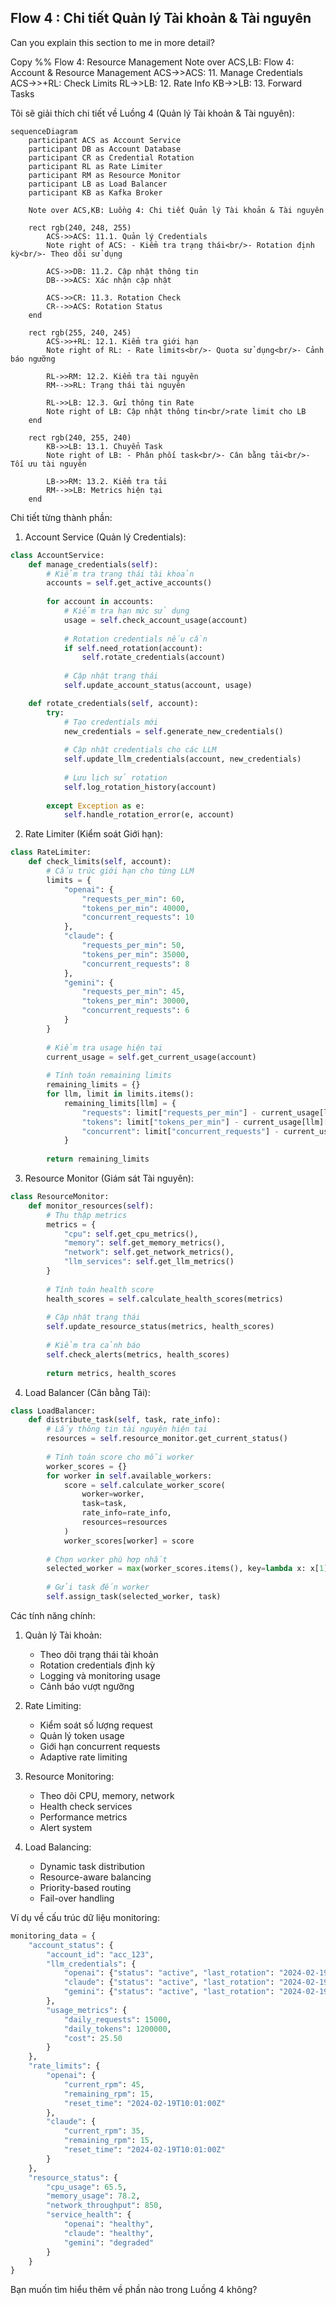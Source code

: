 ## Flow 4 : Chi tiết Quản lý Tài khoản & Tài nguyên
Can you explain this section to me in more detail?

Copy
    %% Flow 4: Resource Management
    Note over ACS,LB: Flow 4: Account & Resource Management
    ACS->>ACS: 11. Manage Credentials
    ACS->>+RL: Check Limits
    RL->>LB: 12. Rate Info
    KB->>LB: 13. Forward Tasks

Tôi sẽ giải thích chi tiết về Luồng 4 (Quản lý Tài khoản & Tài nguyên):
```mermaid
sequenceDiagram
    participant ACS as Account Service
    participant DB as Account Database
    participant CR as Credential Rotation
    participant RL as Rate Limiter
    participant RM as Resource Monitor
    participant LB as Load Balancer
    participant KB as Kafka Broker

    Note over ACS,KB: Luồng 4: Chi tiết Quản lý Tài khoản & Tài nguyên

    rect rgb(240, 248, 255)
        ACS->>ACS: 11.1. Quản lý Credentials
        Note right of ACS: - Kiểm tra trạng thái<br/>- Rotation định kỳ<br/>- Theo dõi sử dụng
        
        ACS->>DB: 11.2. Cập nhật thông tin
        DB-->>ACS: Xác nhận cập nhật
        
        ACS->>CR: 11.3. Rotation Check
        CR-->>ACS: Rotation Status
    end

    rect rgb(255, 240, 245)
        ACS->>+RL: 12.1. Kiểm tra giới hạn
        Note right of RL: - Rate limits<br/>- Quota sử dụng<br/>- Cảnh báo ngưỡng
        
        RL->>RM: 12.2. Kiểm tra tài nguyên
        RM-->>RL: Trạng thái tài nguyên
        
        RL->>LB: 12.3. Gửi thông tin Rate
        Note right of LB: Cập nhật thông tin<br/>rate limit cho LB
    end

    rect rgb(240, 255, 240)
        KB->>LB: 13.1. Chuyển Task
        Note right of LB: - Phân phối task<br/>- Cân bằng tải<br/>- Tối ưu tài nguyên
        
        LB->>RM: 13.2. Kiểm tra tải
        RM-->>LB: Metrics hiện tại
    end
```


Chi tiết từng thành phần:

1. Account Service (Quản lý Credentials):
```python
class AccountService:
    def manage_credentials(self):
        # Kiểm tra trạng thái tài khoản
        accounts = self.get_active_accounts()
        
        for account in accounts:
            # Kiểm tra hạn mức sử dụng
            usage = self.check_account_usage(account)
            
            # Rotation credentials nếu cần
            if self.need_rotation(account):
                self.rotate_credentials(account)
            
            # Cập nhật trạng thái
            self.update_account_status(account, usage)

    def rotate_credentials(self, account):
        try:
            # Tạo credentials mới
            new_credentials = self.generate_new_credentials()
            
            # Cập nhật credentials cho các LLM
            self.update_llm_credentials(account, new_credentials)
            
            # Lưu lịch sử rotation
            self.log_rotation_history(account)
            
        except Exception as e:
            self.handle_rotation_error(e, account)
```

2. Rate Limiter (Kiểm soát Giới hạn):
```python
class RateLimiter:
    def check_limits(self, account):
        # Cấu trúc giới hạn cho từng LLM
        limits = {
            "openai": {
                "requests_per_min": 60,
                "tokens_per_min": 40000,
                "concurrent_requests": 10
            },
            "claude": {
                "requests_per_min": 50,
                "tokens_per_min": 35000,
                "concurrent_requests": 8
            },
            "gemini": {
                "requests_per_min": 45,
                "tokens_per_min": 30000,
                "concurrent_requests": 6
            }
        }
        
        # Kiểm tra usage hiện tại
        current_usage = self.get_current_usage(account)
        
        # Tính toán remaining limits
        remaining_limits = {}
        for llm, limit in limits.items():
            remaining_limits[llm] = {
                "requests": limit["requests_per_min"] - current_usage[llm]["requests"],
                "tokens": limit["tokens_per_min"] - current_usage[llm]["tokens"],
                "concurrent": limit["concurrent_requests"] - current_usage[llm]["concurrent"]
            }
            
        return remaining_limits
```

3. Resource Monitor (Giám sát Tài nguyên):
```python
class ResourceMonitor:
    def monitor_resources(self):
        # Thu thập metrics
        metrics = {
            "cpu": self.get_cpu_metrics(),
            "memory": self.get_memory_metrics(),
            "network": self.get_network_metrics(),
            "llm_services": self.get_llm_metrics()
        }
        
        # Tính toán health score
        health_scores = self.calculate_health_scores(metrics)
        
        # Cập nhật trạng thái
        self.update_resource_status(metrics, health_scores)
        
        # Kiểm tra cảnh báo
        self.check_alerts(metrics, health_scores)
        
        return metrics, health_scores
```

4. Load Balancer (Cân bằng Tải):
```python
class LoadBalancer:
    def distribute_task(self, task, rate_info):
        # Lấy thông tin tài nguyên hiện tại
        resources = self.resource_monitor.get_current_status()
        
        # Tính toán score cho mỗi worker
        worker_scores = {}
        for worker in self.available_workers:
            score = self.calculate_worker_score(
                worker=worker,
                task=task,
                rate_info=rate_info,
                resources=resources
            )
            worker_scores[worker] = score
        
        # Chọn worker phù hợp nhất
        selected_worker = max(worker_scores.items(), key=lambda x: x[1])[0]
        
        # Gửi task đến worker
        self.assign_task(selected_worker, task)
```

Các tính năng chính:

1. Quản lý Tài khoản:
   - Theo dõi trạng thái tài khoản
   - Rotation credentials định kỳ
   - Logging và monitoring usage
   - Cảnh báo vượt ngưỡng

2. Rate Limiting:
   - Kiểm soát số lượng request
   - Quản lý token usage
   - Giới hạn concurrent requests
   - Adaptive rate limiting

3. Resource Monitoring:
   - Theo dõi CPU, memory, network
   - Health check services
   - Performance metrics
   - Alert system

4. Load Balancing:
   - Dynamic task distribution
   - Resource-aware balancing
   - Priority-based routing
   - Fail-over handling

Ví dụ về cấu trúc dữ liệu monitoring:
```python
monitoring_data = {
    "account_status": {
        "account_id": "acc_123",
        "llm_credentials": {
            "openai": {"status": "active", "last_rotation": "2024-02-19T10:00:00Z"},
            "claude": {"status": "active", "last_rotation": "2024-02-19T09:00:00Z"},
            "gemini": {"status": "active", "last_rotation": "2024-02-19T08:00:00Z"}
        },
        "usage_metrics": {
            "daily_requests": 15000,
            "daily_tokens": 1200000,
            "cost": 25.50
        }
    },
    "rate_limits": {
        "openai": {
            "current_rpm": 45,
            "remaining_rpm": 15,
            "reset_time": "2024-02-19T10:01:00Z"
        },
        "claude": {
            "current_rpm": 35,
            "remaining_rpm": 15,
            "reset_time": "2024-02-19T10:01:00Z"
        }
    },
    "resource_status": {
        "cpu_usage": 65.5,
        "memory_usage": 78.2,
        "network_throughput": 850,
        "service_health": {
            "openai": "healthy",
            "claude": "healthy",
            "gemini": "degraded"
        }
    }
}
```

Bạn muốn tìm hiểu thêm về phần nào trong Luồng 4 không?